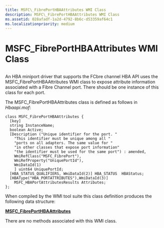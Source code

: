 ```yaml
---
title: MSFC\_FibrePortHBAAttributes WMI Class
description: MSFC\_FibrePortHBAAttributes WMI Class
ms.assetid: 028afadf-1a2d-4792-8b6c-d53359af64c1
ms.localizationpriority: medium
---
```


# MSFC\_FibrePortHBAAttributes WMI Class


## <span id="ddk_msfc_fibreporthbaattributes_wmi_class_kr"></span><span id="DDK_MSFC_FIBREPORTHBAATTRIBUTES_WMI_CLASS_KR"></span>


An HBA miniport driver that supports the FCbre channel HBA API uses the MSFC\_FibrePortHBAAttributes WMI class to expose attribute information associated with a Fibre Channel port. There should be one instance of this class for each port.

The MSFC\_FibrePortHBAAttributes class is defined as follows in *Hbaapi.mof*:

```
class MSFC_FibrePortHBAAttributes {
  [key] 
  string InstanceName;
  boolean Active;
  [Description ("Unique identifier for the port. "
    "This identifier must be unique among all "
    "ports on all adapters. The same value for "
    "in other classes that expose port information"
    "the identifier must be used for the same port") : amended,
    WmiRefClass("MSFC_FibrePort"),
    WmiRefProperty("UniquePortId"),
    WmiDataId(1)
    ] uint64 UniquePortId;
  [HBA_STATUS_QUALIFIERS, WmiDataId(2)] HBA_STATUS  HBAStatus;
  [HBAType("HBA_PORTATTRIBUTES"),WmiDataId(3)]
    MSFC_HBAPortAttributesResults Attributes;
};
```

When compiled by the WMI tool suite this class definition produces the following data structure:

[**MSFC\_FibrePortHBAAttributes**](https://msdn.microsoft.com/library/windows/hardware/ff562499)

There are no methods associated with this WMI class.

 

 





